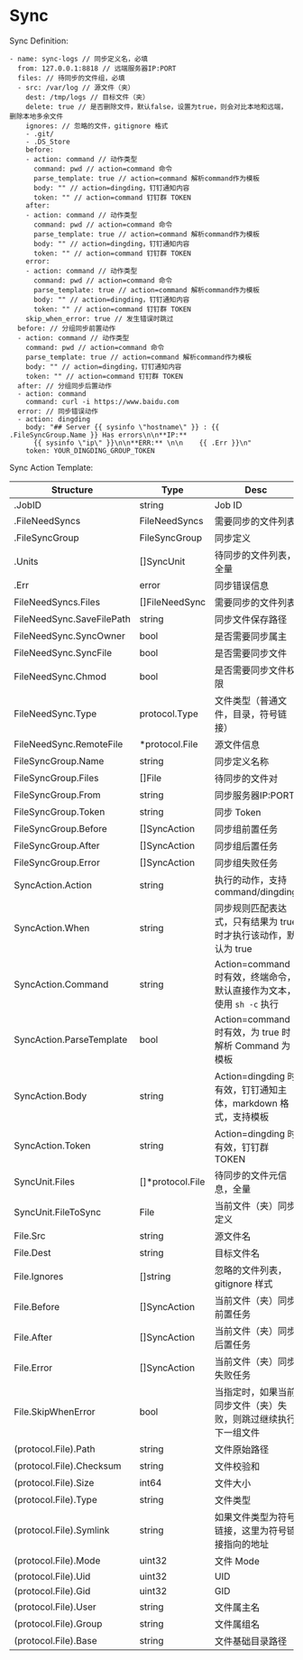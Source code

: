# Sync

Sync Definition:

    - name: sync-logs // 同步定义名，必填
      from: 127.0.0.1:8818 // 远端服务器IP:PORT
      files: // 待同步的文件组，必填
      - src: /var/log // 源文件（夹）
        dest: /tmp/logs // 目标文件（夹）
        delete: true // 是否删除文件，默认false，设置为true，则会对比本地和远端，删除本地多余文件
        ignores: // 忽略的文件，gitignore 格式
        - .git/
        - .DS_Store
        before: 
        - action: command // 动作类型
          command: pwd // action=command 命令
          parse_template: true // action=command 解析command作为模板 
          body: "" // action=dingding，钉钉通知内容
          token: "" // action=command 钉钉群 TOKEN
        after:
        - action: command // 动作类型
          command: pwd // action=command 命令
          parse_template: true // action=command 解析command作为模板 
          body: "" // action=dingding，钉钉通知内容
          token: "" // action=command 钉钉群 TOKEN
        error:
        - action: command // 动作类型
          command: pwd // action=command 命令
          parse_template: true // action=command 解析command作为模板 
          body: "" // action=dingding，钉钉通知内容
          token: "" // action=command 钉钉群 TOKEN
        skip_when_error: true // 发生错误时跳过
      before: // 分组同步前置动作
      - action: command // 动作类型
        command: pwd // action=command 命令
        parse_template: true // action=command 解析command作为模板 
        body: "" // action=dingding，钉钉通知内容
        token: "" // action=command 钉钉群 TOKEN
      after: // 分组同步后置动作
      - action: command
        command: curl -i https://www.baidu.com
      error: // 同步错误动作
      - action: dingding
        body: "## Server {{ sysinfo \"hostname\" }} : {{ .FileSyncGroup.Name }} Has errors\n\n**IP:**
          {{ sysinfo \"ip\" }}\n\n**ERR:** \n\n    {{ .Err }}\n"
        token: YOUR_DINGDING_GROUP_TOKEN


Sync Action Template:

| Structure | Type | Desc | 
| --- | --- | --- |
| .JobID | string | Job ID |
| .FileNeedSyncs | FileNeedSyncs | 需要同步的文件列表 |
| .FileSyncGroup | FileSyncGroup | 同步定义 |
| .Units | []SyncUnit | 待同步的文件列表，全量 |
| .Err | error | 同步错误信息 |
| FileNeedSyncs.Files | []FileNeedSync | 需要同步的文件列表 |
| FileNeedSync.SaveFilePath | string | 同步文件保存路径 | 
| FileNeedSync.SyncOwner | bool | 是否需要同步属主 |
| FileNeedSync.SyncFile | bool | 是否需要同步文件 |
| FileNeedSync.Chmod | bool | 是否需要同步文件权限 |
| FileNeedSync.Type | protocol.Type | 文件类型（普通文件，目录，符号链接）|
| FileNeedSync.RemoteFile | *protocol.File | 源文件信息 |
| FileSyncGroup.Name | string | 同步定义名称 |
| FileSyncGroup.Files | []File | 待同步的文件对 |
| FileSyncGroup.From | string | 同步服务器IP:PORT |
| FileSyncGroup.Token | string | 同步 Token |
| FileSyncGroup.Before | []SyncAction | 同步组前置任务 |
| FileSyncGroup.After | []SyncAction | 同步组后置任务 |
| FileSyncGroup.Error | []SyncAction | 同步组失败任务 |
| SyncAction.Action | string | 执行的动作，支持 command/dingding |
| SyncAction.When | string | 同步规则匹配表达式，只有结果为 true 时才执行该动作，默认为 true |
| SyncAction.Command | string | Action=command 时有效，终端命令，默认直接作为文本，使用 `sh -c` 执行 |
| SyncAction.ParseTemplate | bool | Action=command 时有效，为 true 时解析 Command 为模板 |
| SyncAction.Body | string | Action=dingding 时有效，钉钉通知主体，markdown 格式，支持模板 |
| SyncAction.Token | string | Action=dingding 时有效，钉钉群 TOKEN |
| SyncUnit.Files | []*protocol.File | 待同步的文件元信息，全量 |
| SyncUnit.FileToSync | File | 当前文件（夹）同步定义 |
| File.Src | string | 源文件名 |
| File.Dest | string | 目标文件名 |
| File.Ignores | []string | 忽略的文件列表，gitignore 样式 |
| File.Before | []SyncAction | 当前文件（夹）同步前置任务 |
| File.After | []SyncAction | 当前文件（夹）同步后置任务 |
| File.Error | []SyncAction | 当前文件（夹）同步失败任务 |
| File.SkipWhenError | bool | 当指定时，如果当前同步文件（夹）失败，则跳过继续执行下一组文件 |
| (protocol.File).Path | string | 文件原始路径 |
| (protocol.File).Checksum | string | 文件校验和 |
| (protocol.File).Size | int64 | 文件大小 |
| (protocol.File).Type | string | 文件类型 |
| (protocol.File).Symlink | string | 如果文件类型为符号链接，这里为符号链接指向的地址 |
| (protocol.File).Mode | uint32 | 文件 Mode |
| (protocol.File).Uid | uint32 | UID |
| (protocol.File).Gid | uint32 | GID |
| (protocol.File).User | string | 文件属主名 |
| (protocol.File).Group | string | 文件属组名 |
| (protocol.File).Base | string | 文件基础目录路径 |
